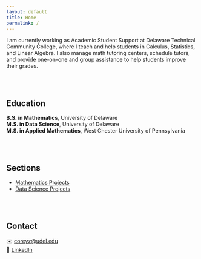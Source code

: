 ```yaml
---
layout: default
title: Home
permalink: /
---
```


I am currently working as Academic Student Support at Delaware Technical Community College, where I teach and help students in Calculus, Statistics, and Linear Algebra. I also manage math tutoring centers, schedule tutors, and provide one-on-one and group assistance to help students improve their grades.

<br><br>

## Education

**B.S. in Mathematics**, University of Delaware  
**M.S. in Data Science**, University of Delaware  
**M.S. in Applied Mathematics**, West Chester University of Pennsylvania

<br><br>

## Sections

- [Mathematics Projects](math/)  
- [Data Science Projects](data-science/)

<br><br>

## Contact

✉️ [coreyz@udel.edu](mailto:coreyz@udel.edu)  
🔗 [LinkedIn](https://www.linkedin.com/in/corey-zhang-m-s/)
